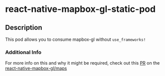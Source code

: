 # react-native-mapbox-gl-static-pod

## Description
This pod allows you to consume mapbox-gl without `use_frameworks!`
### Additional Info
For more info on this and why it might be required, check out this [PR](https://github.com/react-native-mapbox-gl/maps/pull/714) on the [react-native-mapbox-gl/maps](https://github.com/react-native-mapbox-gl/maps)
